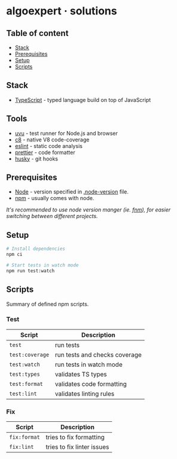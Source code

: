 # algoexpert &middot; solutions

## Table of content

- [Stack](#stack)
- [Prerequisites](#prerequisites)
- [Setup](#setup)
- [Scripts](#scripts)

## Stack

- [TypeScript](https://www.typescriptlang.org/) - typed language build on top of JavaScript

## Tools

- [uvu](https://webpack.js.org) - test runner for Node.js and browser
- [c8](https://github.com/bcoe/c8) - native V8 code-coverage
- [eslint](https://eslint.org) - static code analysis
- [prettier](https://prettier.io) - code formatter
- [husky](https://github.com/typicode/husky) - git hooks

## Prerequisites

- [Node](https://nodejs.org/en/) - version specified in [.node-version](/.node-version) file.
- [npm](https://www.npmjs.com/) - usually comes with node.

_It's recommended to use node version manger (ie. [fnm](https://github.com/Schniz/fnm)), for easier switching between different projects._

## Setup

```sh
# Install dependencies
npm ci

# Start tests in watch mode
npm run test:watch
```

## Scripts

Summary of defined npm scripts.

### Test

| Script          | Description                   |
| --------------- | ----------------------------- |
| `test`          | run tests                     |
| `test:coverage` | run tests and checks coverage |
| `test:watch`    | run tests in watch mode       |
| `test:types`    | validates TS types            |
| `test:format`   | validates code formatting     |
| `test:lint`     | validates linting rules       |

### Fix

| Script       | Description                |
| ------------ | -------------------------- |
| `fix:format` | tries to fix formatting    |
| `fix:lint`   | tries to fix linter issues |

